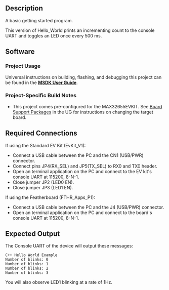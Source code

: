 ## Description

A basic getting started program.

This version of Hello_World prints an incrementing count to the console UART and toggles an LED once every 500 ms.

## Software

### Project Usage

Universal instructions on building, flashing, and debugging this project can be found in the **[MSDK User Guide](https://analogdevicesinc.github.io/msdk/USERGUIDE/)**.

### Project-Specific Build Notes

* This project comes pre-configured for the MAX32655EVKIT.  See [Board Support Packages](https://analogdevicesinc.github.io/msdk/USERGUIDE/#board-support-packages) in the UG for instructions on changing the target board.

## Required Connections

If using the Standard EV Kit (EvKit\_V1):
-   Connect a USB cable between the PC and the CN1 (USB/PWR) connector.
-   Connect pins JP4(RX_SEL) and JP5(TX_SEL) to RX0 and TX0  header.
-   Open an terminal application on the PC and connect to the EV kit's console UART at 115200, 8-N-1.
-   Close jumper JP2 (LED0 EN).
-   Close jumper JP3 (LED1 EN).

If using the Featherboard (FTHR\_Apps\_P1):
-   Connect a USB cable between the PC and the J4 (USB/PWR) connector.
-   Open an terminal application on the PC and connect to the board's console UART at 115200, 8-N-1.

## Expected Output

The Console UART of the device will output these messages:

```
C++ Hello World Example
Number of blinks: 0
Number of blinks: 1
Number of blinks: 2
Number of blinks: 3
```

You will also observe LED1 blinking at a rate of 1Hz.

